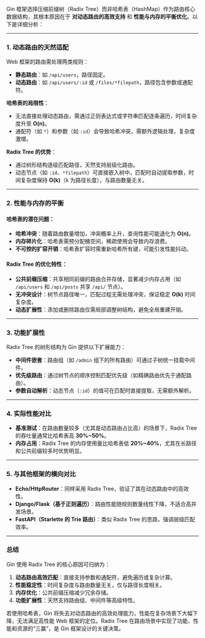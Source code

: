 Gin 框架选择压缩前缀树（Radix Tree）而非哈希表（HashMap）作为路由核心数据结构，其根本原因在于 **对动态路由的高效支持** 和 **性能与内存的平衡优化**。以下是详细分析：

---

### 1. **动态路由的天然适配**

Web 框架的路由需处理两类规则：

- **静态路由**：如 `/api/users`，路径固定。
- **动态路由**：如 `/api/users/:id` 或 `/files/*filepath`，路径包含参数或通配符。

**哈希表的局限性**：

- 无法直接处理动态路由，需通过正则表达式或字符串匹配逐条遍历，时间复杂度升至 **O(n)**。
- 通配符（如 `*`）和参数（如 `:id`）会导致哈希冲突，需额外逻辑处理，复杂度激增。

**Radix Tree 的优势**：

- 通过树形结构逐级匹配路径，天然支持层级化路由。
- 动态节点（如 `:id`、`*filepath`）可直接嵌入树中，匹配时自动提取参数，时间复杂度保持 **O(k)**（k 为路径长度），与路由数量无关。

---

### 2. **性能与内存的平衡**

#### 哈希表的潜在问题：

- **哈希冲突**：随着路由数量增加，冲突概率上升，查询性能可能退化为 **O(n)**。
- **内存碎片化**：哈希表需预分配桶空间，稀疏使用会导致内存浪费。
- **不可控的扩容开销**：哈希表扩容时需重新哈希所有键，可能引发性能抖动。

#### Radix Tree 的优化特性：

- **公共前缀压缩**：共享相同前缀的路由合并存储，显著减少内存占用（如 `/api/users` 和 `/api/posts` 共享 `/api/` 节点）。
- **无冲突设计**：树节点路径唯一，匹配过程无需处理冲突，保证稳定 **O(k)** 时间复杂度。
- **动态扩展性**：添加或删除路由仅需局部调整树结构，避免全局重建开销。

---

### 3. **功能扩展性**

Radix Tree 的树形结构为 Gin 提供以下扩展能力：

- **中间件嵌套**：路由组（如 `/admin` 组下的所有路由）可通过子树统一挂载中间件。
- **优先级路由**：通过树节点的顺序控制匹配优先级（如精确路由优先于通配路由）。
- **参数自动解析**：动态节点（`:id`）的值可在匹配时直接提取，无需额外解析。

---

### 4. **实际性能对比**

- **基准测试**：在路由数量较多（尤其是动态路由占比高）的场景下，Radix Tree 的吞吐量通常比哈希表高 **30%~50%**。
- **内存占用**：Radix Tree 的内存使用量比哈希表低 **20%~40%**，尤其在长路径和公共前缀较多时优势明显。

---

### 5. **与其他框架的横向对比**

- **Echo/HttpRouter**：同样采用 Radix Tree，验证了其在动态路由中的高效性。
- **Django/Flask（基于正则遍历）**：路由性能随规则数量线性下降，不适合高并发场景。
- **FastAPI（Starlette 的 Trie 路由）**：类似 Radix Tree 的思路，强调层级匹配效率。

---

### 总结

Gin 使用 Radix Tree 的核心原因可归纳为：

1. **动态路由高效匹配**：直接支持参数和通配符，避免遍历或复杂计算。
2. **性能稳定性**：时间复杂度与路由数量无关，仅与路径长度相关。
3. **内存优化**：公共前缀压缩减少冗余存储。
4. **功能扩展性**：天然支持路由组、中间件等高级特性。

若使用哈希表，Gin 将失去对动态路由的高效处理能力，性能在复杂场景下大幅下降，无法满足高性能 Web 框架的定位。Radix Tree 在路由场景中实现了功能、性能和资源的“三赢”，是 Gin 框架设计的关键决策。
